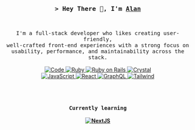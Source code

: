 <!-- Intro  -->
<h3 align="center">
  <samp>&gt; Hey There 👋, I'm
    <b><a target="_blank" href="https://r3id.dev/">Alan</a></b>
  </samp>
</h3>
<br>
<p align="center">
  <!-- Organisation  -->
  <samp>
  I'm a full-stack developer who likes creating user-friendly,
  <br>
  well-crafted front-end experiences with a strong focus on
  <br>
  usability, performance, and maintainability across the stack.
  <br>
  <br>
  </samp>
  <!-- Programming Languages -->
  <!-- Code logo -->
  <a href="https://github.com/r3id?tab=repositories" target="_blank">
    <img alt="Code" src="https://img.shields.io/badge/-code-FF5B4D?style=flat-square&logo=plex&logoColor=white">
  </a>
  <!-- Ruby -->
  <a href="https://www.ruby-lang.org/en/" target="_blank">
    <img alt="Ruby" src="https://img.shields.io/badge/-ruby-841922?style=flat-square&logo=ruby&logoColor=white">
  </a>
  <!-- Ruby on Rails -->
  <a href="https://rubyonrails.org" target="_blank">
    <img alt="Ruby on Rails" src="https://img.shields.io/badge/-ruby_on_rails-CC0000?style=flat-square&logo=rubyonrails&logoColor=white">
  </a>
  <!-- Crystal -->
  <a href="https://www.crystal-lang.org/" target="_blank">
    <img alt="Crystal" src="https://img.shields.io/badge/-crystal-000000?style=flat-square&logo=crystal&logoColor=white">
  </a>
  <br>
  <!-- JavaScript -->
  <a href="https://www.javascript.com" target="_blank">
    <img alt="JavaScript" src="https://img.shields.io/badge/-javascript-F7DF1E?style=flat-square&logo=javascript&logoColor=black">
  </a>
  <!-- React -->
  <a href="https://reactjs.org" target="_blank">
    <img alt="React" src="https://img.shields.io/badge/-react-333333?style=flat-square&logo=react&logoColor=61DAFB">
  </a>
  <!-- GraphQL -->
  <a href="https://graphql.com" target="_blank">
    <img alt="GraphQL" src="https://img.shields.io/badge/-graphQL-E10098?style=flat-square&logo=graphql&logoColor=white">
  </a>
  <!-- Tailwind -->
  <a href="https://tailwindcss.com" target="_blank">
    <img alt="Tailwind" src="https://img.shields.io/badge/-tailwind-06B6D4?style=flat-square&logo=tailwindcss&logoColor=white">
  </a>
</p>
<br>
<br>
<!-- Intro  -->
<h4 align="center">
  <samp>Currently learning</samp>
  <br><br>
  <a href="https://nextjs.org" target="_blank">
    <img alt="NextJS" src="https://img.shields.io/badge/-nextJS-333333?style=flat-square&logo=nextdotjs&logoColor=white">
  </a>
</h4>
<br>
